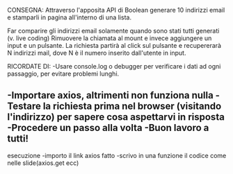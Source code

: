 CONSEGNA:
Attraverso l'apposita API di Boolean generare 10 indirizzi email e stamparli in pagina all'interno di una lista.


Far comparire gli indirizzi email solamente quando sono stati tutti generati (v. live coding)
Rimuovere la chiamata al mount e invece aggiungere un input e un pulsante. La richiesta partirà al click sul pulsante e recupererarà N indirizzi mail, dove N è il numero inserito dall'utente in input.


 RICORDATE DI:
-Usare console.log o debugger per verificare i dati ad ogni passaggio, per evitare problemi lunghi.

-Importare axios, altrimenti non funziona nulla
-Testare la richiesta prima nel browser (visitando l'indirizzo) per sapere cosa aspettarvi in risposta
-Procedere un passo alla volta
-Buon lavoro a tutti!
-----------------
esecuzione
-importo il link axios fatto
-scrivo in una funzione il codice come nelle slide(axios.get ecc)